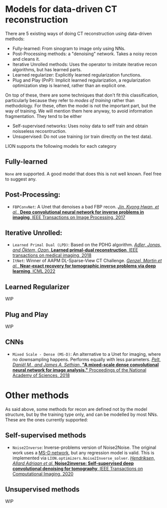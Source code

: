 # Models for data-driven CT reconstruction

There are 5 existing ways of doing CT reconstruction using data-driven methods:

- Fully-learned: From sinogram to image only using NNs. 
- Post-Processing methods: a "denoising" network. Takes a noisy recon and cleans it.
- Iterative Unrolled methods: Uses the operator to imitate iterative recon algorithms, but has learned parts.
- Learned regularizer: Explicitly learned regularization functions.
- Plug and Play (PnP): Implicit learned regularization, a regularization optimization step is learned, rather than an explicit one. 

On top of these, there are some techniques that don't fit this classification, particularly because they refer to _modes of training_ rather than methodology. For these, often the model is not the important part, but the way of training. We will mention them here anyway, to avoid information fragmentation. 
They tend to be either

- Self-supervised networks: Uses noisy data to self train and obtain noisseless recosntruction.
- Unsupervised: Do not use training (or train directly on the test data).



LION supports the following models for each category

## Fully-learned

`None` are supported. A good model that does this is not well known. Feel free to suggest any. 

## Post-Processing:

- `FBPConvNet`: A Unet that denoises a bad FBP recon. [_Jin, Kyong Hwan, et al._, **Deep convolutional neural network for inverse problems in imaging**, IEEE Transactions on Image Processing, 2017](https://ieeexplore.ieee.org/document/7949028)

## Iterative Unrolled:

- `Learned Primal Dual (LPD)`: Based on the PDHG algorithm. [_Adler, Jonas, and Öktem, Ozan._ **Learned primal-dual reconstruction**, IEEE transactions on medical imaging, 2018](https://ieeexplore.ieee.org/document/8271999)
- `ItNet`: Winner of AAPM DL-Sparse-View CT Challenge. [_Genzel, Martin et al._, **Near-exact recovery for tomographic inverse problems via deep learning**, ICML 2022](https://proceedings.mlr.press/v162/genzel22a.html)

## Learned Regularizer

WIP

## Plug and Play

WIP


## CNNs

- `Mixed Scale - Dense (MS-D)`: An alternative to a Unet for imaging, where no downsampling happens. Performs equally with less parameters. [_Pelt, Daniël M., and James A. Sethian_. **"**A mixed-scale dense convolutional neural network for image analysis.**"** Proceedings of the National Academy of Sciences, 2018](https://www.pnas.org/doi/abs/10.1073/pnas.1715832114)

# Other methods

As said above, some methods for recon are defined not by the model structure, but by the training type only, and can be modelled by most NNs. These are the ones currently supported:

## Self-supervised methods

- `Noise2Inverse`: Inverse-problems version of Noise2Noise. The original work uses a [MS-D network](https://www.pnas.org/doi/full/10.1073/pnas.1715832114), but any regression model is valid. This is implemented via `LION.optimizers.Noise2Inverse_solver`. [_Hendriksen, Allard Adriaan et al._ **Noise2inverse: Self-supervised deep convolutional denoising for tomography**, IEEE Transactions on Computational Imaging, 2020](https://ieeexplore.ieee.org/abstract/document/9178467)

## Unsupervised methods

WIP


